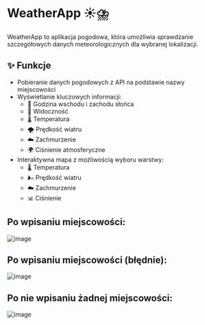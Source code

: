 # WeatherApp ☀️⛈️

WeatherApp to aplikacja pogodowa, która umożliwia sprawdzanie szczegółowych danych meteorologicznych dla wybranej lokalizacji.

## ✨ Funkcje
- Pobieranie danych pogodowych z API na podstawie nazwy miejscowości
- Wyświetlanie kluczowych informacji:
  - 🌅 Godzina wschodu i zachodu słońca
  - 🔭 Widoczność
  - 🌡️ Temperatura
  - 🌪️ Prędkość wiatru
  - ☁️ Zachmurzenie
  - 🌍 Ciśnienie atmosferyczne
- Interaktywna mapa z możliwością wyboru warstwy:
  - 🌡️ Temperatura
  - 🌬️ Prędkość wiatru
  - ☁️ Zachmurzenie
  - 📊 Ciśnienie



## Po wpisaniu miejscowości:
![image](https://github.com/user-attachments/assets/94ffa524-300f-42f1-9d94-7c14baba8fa2)


## Po wpisaniu miejscowości (błędnie):
![image](https://github.com/user-attachments/assets/0546dba4-2b37-440b-93c3-0c0523ff4f2e)


## Po nie wpisaniu żadnej miejscowości:
![image](https://github.com/user-attachments/assets/aa7c65b2-d9d2-4390-a1ed-7730b97d4eda)
